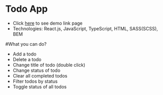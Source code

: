 # Todo App
- Click [here](https://anna-inozemets.github.io/todo-app/) to see demo link page
- Technologies: React.js, JavaScript, TypeScript, HTML, SASS(SCSS), BEM

#What you can do?
- Add a todo
- Delete a todo
- Change title of todo (double click)
- Change status of todo
- Clear all completed todos
- Filter todos by status
- Toggle status of all todos

